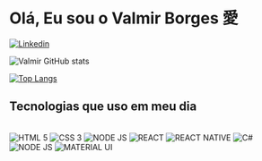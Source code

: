# Olá, Eu sou o Valmir Borges 愛

[![Linkedin](    https://img.shields.io/badge/LinkedIn-0077B5?style=for-the-badge&logo=linkedin&logoColor=white)](https://www.linkedin.com/in/valmir-borges-5966b9291/)

![Valmir GitHub stats](https://github-readme-stats.vercel.app/api?username=valmir-borges&show_icons=true&theme=radical)

[![Top Langs](https://github-readme-stats.vercel.app/api/top-langs/?username=valmir-borges&layout=donut&theme=radical)](https://github.com/valmir-borges/github-readme-stats)

## Tecnologias que uso em meu dia

<div style="display: inline-block"><br/>
    <img src="https://img.shields.io/badge/HTML5-E34F26?style=for-the-badge&logo=html5&logoColor=white" alt="HTML 5" aling="center"/>
    <img src="https://img.shields.io/badge/CSS3-1572B6?style=for-the-badge&logo=css3&logoColor=white" alt="CSS 3" aling="center"/>
    <img src="https://img.shields.io/badge/JavaScript-323330?style=for-the-badge&logo=javascript&logoColor=F7DF1E" alt="NODE JS" aling="center"/>
    <img src="https://img.shields.io/badge/React-20232A?style=for-the-badge&logo=react&logoColor=61DAFB" alt="REACT" aling="center"/>
    <img src="https://img.shields.io/badge/React_Native-20232A?style=for-the-badge&logo=react&logoColor=61DAFB" alt="REACT NATIVE" aling="center"/>
    <img src="https://img.shields.io/badge/C%23-239120?style=for-the-badge&logo=c-sharp&logoColor=white" alt="C#" aling="center"/>
    <img src="https://img.shields.io/badge/Node.js-43853D?style=for-the-badge&logo=node.js&logoColor=white" alt="NODE JS" aling="center"/>
    <img src="https://img.shields.io/badge/Material--UI-0081CB?style=for-the-badge&logo=material-ui&logoColor=white" alt="MATERIAL UI" aling="center"/>
</div>
